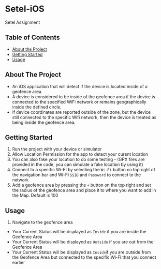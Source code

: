 # Setel-iOS
Setel Assignment

<!-- TABLE OF CONTENTS -->
## Table of Contents

* [About the Project](#about-the-project)
* [Getting Started](#getting-started)
* [Usage](#usage)

<!-- ABOUT THE PROJECT -->
## About The Project

* An iOS application that will detect if the device is located inside of a geofence area.
* A device is considered to be inside of the geofence area if the device is connected to the specified WiFi network or remains geographically inside the defined circle.
* If device coordinates are reported outside of the zone, but the device still connected to the specific Wifi network, then the device is treated as being inside the geofence area.


<!-- GETTING STARTED -->
## Getting Started
1. Run the project with your device or simulator
2. Allow Location Permission for the app to detect your curent location 
3. You can also fake your location to do some testing - (GPX files are provided in the code, you can simulate a fake location by using it)
4. Connect to a specific Wi-FI by selecting the ```Wi-Fi``` button on top right of the navigation bar and Wi-Fi ```SSID``` and ```Password``` to connect to the network
5. Add a geofence area by pressing the ```+``` button on the top right and set the radius of the geofence area and place it to where you want to add in the Map. Default is 100

<!-- USAGE -->
## Usage
1. Navigate to the geofence area
* Your Current Status will be displayed as ```Inside``` if you are inside the Geofence Area
* Your Current Status will be displayed as ```Outside``` if you are out from the Geofence Area
* Your Current Status will be displayed as ```Inside```if you are outside from the Geofence Area but connected to the specific Wi-Fi that you connect earlier 


